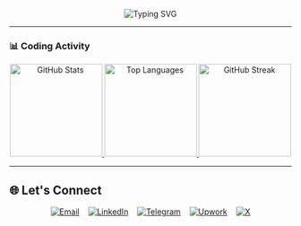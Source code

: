 <p align="center">
  <img src="https://readme-typing-svg.demolab.com?font=Fira+Code&weight=500&size=26&duration=4000&pause=1000&color=22C55E&center=true&vCenter=true&width=435&lines=Hi+%F0%9F%91%8B%2C+I'm+Dawit+Terefe;Full-Stack+Developer;From+Ethiopia+%F0%9F%87%AA%F0%9F%87%B9" alt="Typing SVG">
</p>

---

### 📊 Coding Activity

<div align="center">

<!-- Dynamic GitHub Stats Cards -->
<a href="https://github.com/dawitterefe">
  <picture>
    <source media="(prefers-color-scheme: dark)" srcset="https://github-readme-stats.vercel.app/api?username=dawitterefe&show_icons=true&count_private=true&hide_border=true&include_all_commits=true&theme=dark">
    <source media="(prefers-color-scheme: light)" srcset="https://github-readme-stats.vercel.app/api?username=dawitterefe&show_icons=true&count_private=true&hide_border=true&include_all_commits=true&theme=default">
    <img height="165" src="https://github-readme-stats.vercel.app/api?username=dawitterefe&show_icons=true&count_private=true&hide_border=true&include_all_commits=true" alt="GitHub Stats">
  </picture>
  
  <picture>
    <source media="(prefers-color-scheme: dark)" srcset="https://github-readme-stats.vercel.app/api/top-langs/?username=dawitterefe&layout=compact&hide_border=true&langs_count=8&theme=dark">
    <source media="(prefers-color-scheme: light)" srcset="https://github-readme-stats.vercel.app/api/top-langs/?username=dawitterefe&layout=compact&hide_border=true&langs_count=8&theme=default">
    <img height="165" src="https://github-readme-stats.vercel.app/api/top-langs/?username=dawitterefe&layout=compact&hide_border=true&langs_count=8" alt="Top Languages">
  </picture>
</a>

<!-- GitHub Streak Stats -->
<a href="https://github.com/dawitterefe">
  <picture>
    <source media="(prefers-color-scheme: dark)" srcset="https://streak-stats.demolab.com?user=dawitterefe&theme=dark&hide_border=true">
    <source media="(prefers-color-scheme: light)" srcset="https://streak-stats.demolab.com?user=dawitterefe&theme=default&hide_border=true">
    <img height="165" src="https://streak-stats.demolab.com?user=dawitterefe&hide_border=true" alt="GitHub Streak">
  </picture>
</a>

</div>



---
## 🌐 Let's Connect

<div align="center">

[![Email](https://img.icons8.com/ios-filled/40/22C55E/gmail.png)](mailto:dawitterefe@outlook.com)&nbsp;&nbsp;&nbsp;
[![LinkedIn](https://img.icons8.com/ios-filled/40/22C55E/linkedin.png)](https://www.linkedin.com/in/dawit-terefe/)&nbsp;&nbsp;&nbsp;
[![Telegram](https://img.icons8.com/ios-filled/40/22C55E/telegram-app.png)](https://t.me/dawit_terefe)&nbsp;&nbsp;&nbsp;
[![Upwork](https://img.icons8.com/ios-filled/40/22C55E/upwork.png)](https://www.upwork.com/freelancers/~01a1d50dee01a4306a)&nbsp;&nbsp;&nbsp;
[![X](https://img.icons8.com/ios-filled/40/22C55E/twitterx--v1.png)](https://x.com/dawiterefe)

</div>















